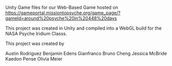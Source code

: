 Unity Game files for our Web-Based Game hosted on
https://gameportal.missiontopsyche.org/game_page/?gameId=around%20psyche%20in%20448%20days

This project was created in Unity and compiled into a WebGL build
for the NASA Psyche Iridium Classs.

This project was created by

Austin Rodriguez
Benjamin Edens
Gianfranco Bruno Cheng
Jessica McBride
Kaedon Pense
Olivia Meier
